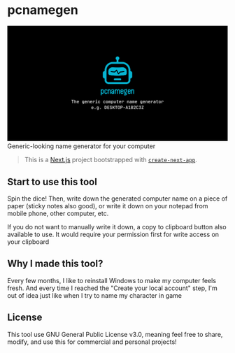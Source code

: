 # pcnamegen

![pcnamegen](/app/opengraph-image.png)
Generic-looking name generator for your computer

> This is a [Next.js](https://nextjs.org/) project bootstrapped with [`create-next-app`](https://github.com/vercel/next.js/tree/canary/packages/create-next-app).

## Start to use this tool

Spin the dice! Then, write down the generated computer name on a piece of paper (sticky notes also good), or write it down on your notepad from mobile phone, other computer, etc.

If you do not want to manually write it down, a copy to clipboard button also available to use. It would require your permission first for write access on your clipboard

## Why I made this tool?

Every few months, I like to reinstall Windows to make my computer feels fresh. And every time I reached the "Create your local account" step, I'm out of idea just like when I try to name my character in game

## License

This tool use GNU General Public License v3.0, meaning feel free to share, modify, and use this for commercial and personal projects!

